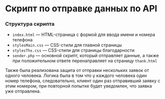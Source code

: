 # Скрипт по отправке данных по API

### Структура скрипта

- `index.html` — HTML-страница с формой для ввода имени и номера телефона
- `stylesMain.css` — CSS-стили для главной страницы
- `stylesThx.css` — CSS-стили для страницы благодарности
- `sender.php` — основной скрипт, который отправляет данные, а также при положительном ответе перенаправляет на страницу `thank.html`

Также была реализована защита от отправки нескольких заявок от одного человека. Логика была в том что у каждого человека один номер телефона, следовательно, клиент один раз отправивший заявку с этим номером, при повторной попытке будет уведомлен, что заявка уже отправлена.
